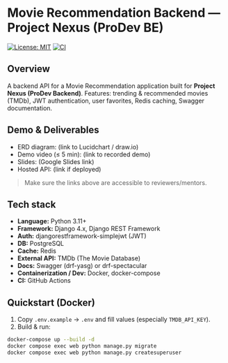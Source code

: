 # Movie Recommendation Backend — Project Nexus (ProDev BE)

[![License: MIT](https://img.shields.io/badge/License-MIT-blue.svg)]()
[![CI](https://img.shields.io/badge/ci-GitHub%20Actions-lightgrey.svg)]()

## Overview

A backend API for a Movie Recommendation application built for **Project Nexus (ProDev Backend)**.
Features: trending & recommended movies (TMDb), JWT authentication, user favorites, Redis caching, Swagger documentation.

## Demo & Deliverables

- ERD diagram: (link to Lucidchart / draw.io)
- Demo video (≤ 5 min): (link to recorded demo)
- Slides: (Google Slides link)
- Hosted API: (link if deployed)

> Make sure the links above are accessible to reviewers/mentors.

## Tech stack

- **Language:** Python 3.11+
- **Framework:** Django 4.x, Django REST Framework
- **Auth:** djangorestframework-simplejwt (JWT)
- **DB:** PostgreSQL
- **Cache:** Redis
- **External API:** TMDb (The Movie Database)
- **Docs:** Swagger (drf-yasg) or drf-spectacular
- **Containerization / Dev:** Docker, docker-compose
- **CI:** GitHub Actions

## Quickstart (Docker)

1. Copy `.env.example` → `.env` and fill values (especially `TMDB_API_KEY`).
2. Build & run:

```bash
docker-compose up --build -d
docker compose exec web python manage.py migrate
docker compose exec web python manage.py createsuperuser
```
